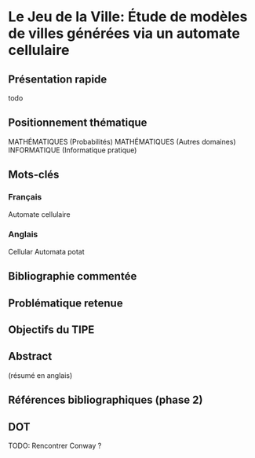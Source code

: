 # Le Jeu de la Ville: Étude de modèles de villes générées via un automate cellulaire

## Présentation rapide
todo

## Positionnement thématique
MATHÉMATIQUES (Probabilités)
MATHÉMATIQUES (Autres domaines)
INFORMATIQUE (Informatique pratique)

## Mots-clés
### Français
Automate cellulaire

### Anglais
Cellular Automata
potat

## Bibliographie commentée

## Problématique retenue

## Objectifs du TIPE

## Abstract
(résumé en anglais)

## Références bibliographiques (phase 2)

## DOT
TODO: Rencontrer Conway ?